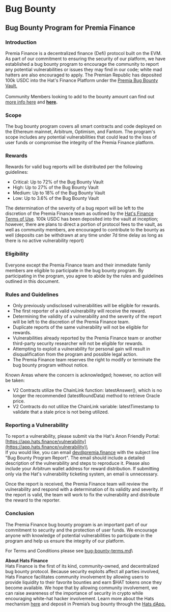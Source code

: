 # Bug Bounty

## Bug Bounty Program for Premia Finance <a href="#defibugbountyprogramforpremiafinance" id="defibugbountyprogramforpremiafinance"></a>

### Introduction <a href="#introduction" id="introduction"></a>

Premia Finance is a decentralized finance (Defi) protocol built on the EVM. As part of our commitment to ensuring the security of our platform, we have established a bug bounty program to encourage the community to report any potential vulnerabilities or issues they may find in our code; white mad hatters are also encouraged to apply.  The Premian Republic has deposited 100k USDC into the Hat's Finance Platform under the [Premia Bug Bounty Vault.](https://app.hats.finance/vaults)\
\
Community Members looking to add to the bounty amount can find out [more info here](https://docs.hats.finance/general/master) and [**here**](https://hatsfinance.medium.com/running-decentralized-and-community-oriented-bug-bounties-70605d769bbe)**.**

### Scope <a href="#scope" id="scope"></a>

The bug bounty program covers all smart contracts and code deployed on the Ethereum mainnet, Arbitrum, Optimism, and Fantom. The program's scope includes any potential vulnerabilities that could lead to the loss of user funds or compromise the integrity of the Premia Finance platform.

### Rewards <a href="#rewards" id="rewards"></a>

Rewards for valid bug reports will be distributed per the following guidelines:

* Critical: Up to 72% of the Bug Bounty Vault
* High: Up to 27% of the Bug Bounty Vault
* Medium: Up to 18% of the Bug Bounty Vault
* Low: Up to 3.6% of the Bug Bounty Vault

The determination of the severity of a bug report will be left to the discretion of the Premia Finance team as outlined by the [Hat's Finance Terms of Use](https://docs.hats.finance/general/terms-of-use-1).  100k USDC has been deposited into the vault at inception; however, there are plans to direct a portion of protocol fees to the vault, as well as community members, are encouraged to contribute to the bounty as well (deposits can be withdrawn at any time under 7d time delay as long as there is no active vulnerability report)

### Eligibility <a href="#eligibility" id="eligibility"></a>

Everyone except the Premia Finance team and their immediate family members are eligible to participate in the bug bounty program. By participating in the program, you agree to abide by the rules and guidelines outlined in this document.

### Rules and Guidelines <a href="#rulesandguidelines" id="rulesandguidelines"></a>

* Only previously undisclosed vulnerabilities will be eligible for rewards.
* The first reporter of a valid vulnerability will receive the reward.
* Determining the validity of a vulnerability and the severity of the report will be left to the discretion of the Premia Finance team.
* Duplicate reports of the same vulnerability will not be eligible for rewards.
* Vulnerabilities already reported by the Premia Finance team or another third-party security researcher will not be eligible for rewards.
* Attempting to exploit a vulnerability for personal gain will result in disqualification from the program and possible legal action.
* The Premia Finance team reserves the right to modify or terminate the bug bounty program without notice.

Known Areas where the concern is acknowledged; however, no action will be taken:

* V2 Contracts utilize the ChainLink function: latestAnswer(), which is no longer the recommended (latestRoundData) method to retrieve Oracle price.
* V2 Contracts do not utilize the ChainLink variable: latestTimestamp to validate that a stale price is not being utilized.

### Reporting a Vulnerability <a href="#reportingavulnerability" id="reportingavulnerability"></a>

To report a vulnerability, please submit via the Hat's Anon Friendly Portal: [https://app.hats.finance/vulnerability](https://app.hats.finance/vulnerability)\
\
If you would like, you can email dev@premia.finance with the subject line "Bug Bounty Program Report". The email should include a detailed description of the vulnerability and steps to reproduce it. Please also include your Arbitrum wallet address for reward distribution. If submitting only via the Hat's vulnerability ticketing system, an email is unnecessary.

Once the report is received, the Premia Finance team will review the vulnerability and respond with a determination of its validity and severity. If the report is valid, the team will work to fix the vulnerability and distribute the reward to the reporter.

### Conclusion <a href="#conclusion" id="conclusion"></a>

The Premia Finance bug bounty program is an important part of our commitment to security and the protection of user funds. We encourage anyone with knowledge of potential vulnerabilities to participate in the program and help us ensure the integrity of our platform.

For Terms and Conditions please see [bug-bounty-terms.md](legal/bug-bounty-terms.md "mention")\


**About Hats Finance**\
Hats Finance is the first of its kind, community-owned, and decentralized bug bounty protocol. Because security exploits affect all parties involved, Hats Finance facilitates community involvement by allowing users to provide liquidity to their favorite bounties and earn $HAT tokens once they become available. We hope that by allowing community involvement, we can raise awareness of the importance of security in crypto while encouraging white-hat hacker involvement.  Learn more about the Hats mechanism [here](https://hatsfinance.medium.com/running-decentralized-and-community-oriented-bug-bounties-70605d769bbe) and deposit in Premia’s bug bounty through the [Hats dApp.](https://app.hats.finance/vaults)
